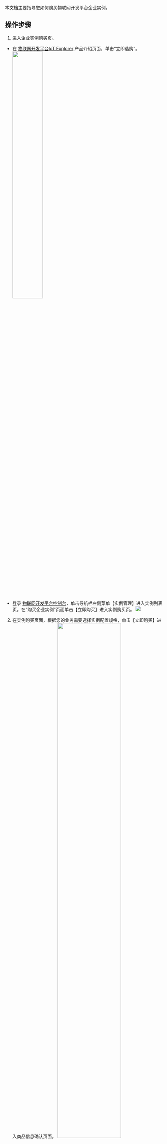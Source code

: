 本文档主要指导您如何购买物联网开发平台企业实例。
[](id:test1)
## 操作步骤

1. 进入企业实例购买页。
  - 在 [物联网开发平台IoT Explorer](https://cloud.tencent.com/product/iotexplorer) 产品介绍页面，单击“立即选购”。
<img src="https://main.qcloudimg.com/raw/210798bd0faaac88d8635058559adc97.jpg" alt="" class="zoom-img-hover" style="
    width: 45%;
">
 - 登录 [物联网开发平台控制台](https://console.cloud.tencent.com/iotexplorer)，单击导航栏左侧菜单【实例管理】进入实例列表页。在“购买企业实例”页面单击【立即购买】进入实例购买页。
![](https://main.qcloudimg.com/raw/a4c309e0b61806c587ba86123c3756c0.jpg)
2. 在实例购买页面，根据您的业务需要选择实例配置规格，单击【立即购买】进入商品信息确认页面。
<img src="https://main.qcloudimg.com/raw/acac314ab8e8330a526adf2591b6ddca.jpg" alt="" class="zoom-img-hover" style="
    width: 65%;
">
 - 套餐包类型：暂时默认为“标准版”。
 - 设备数：该实例最多可以接入的设备数量，可根据您的业务需要进行选择。
 - 时长：该实例的使用时长。
 - 数量：选择购买的实例数量，一个腾讯云账号最多可购买10个企业实例。 
 
>?实例使用到期前，您可以在物联网开发平台控制台上进行续费或者勾选实例购买页面的“账户余额充足时，到期后自动按月续费”进行自动续费。
>
3. 在商品信息页面核对订单信息，确认无误后单击【提交订单】即可完成实例购买。
<img src="https://main.qcloudimg.com/raw/b5271ebf72aee146bac7cc983598b84a.jpg" alt="" class="zoom-img-hover" style="
    width: 65%;
">

>?如您有腾讯云相关代金券，您可勾选“使用代金券”在结算时进行抵扣。
